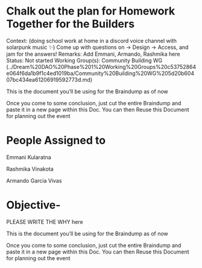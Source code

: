 # Chalk out the plan for Homework Together for the Builders

Context: (doing school work at home in a discord voice channel with solarpunk music ✨)
Come up with questions on
→ Design
→ Access,
and jam for the answers!
Remarks: Add Emmani, Armando, Rashmika here
Status: Not started
Working Group(s): Community Building WG (../Dream%20DAO%20Phase%201%20Working%20Groups%20c53752864e064f6da1b9f1c4ed1019ba/Community%20Building%20WG%205d20b60407bc434ea61206919592773d.md)

This is the document you’ll be using for the Braindump as of now

Once you come to some conclusion, just cut the entire Braindump and paste it in a new page within this Doc. You can then Reuse this Document for planning out the event

# People Assigned to

Emmani Kularatna

Rashmika Vinakota

Armando Garcia Vivas

# Objective-

PLEASE WRITE THE WHY here

This is the document you’ll be using for the Braindump as of now

Once you come to some conclusion, just cut the entire Braindump and paste it in a new page within this Doc. You can then Reuse this Document for planning out the event